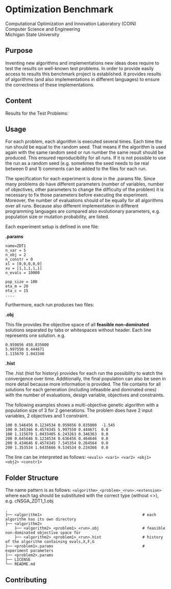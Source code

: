 
# Optimization Benchmark

Computational Optimization and Innovation Laboratory (COIN)<br/>
Computer Science and Engineering <br/>
Michigan State University <br/>


## Purpose

Inventing new algorithms and implementations new ideas does require to test the results on well-known test problems. In order to provide easily access to results this benchmark project is established. It provides results of algorithms (and also implementations in different languages) to ensure the correctness of these implementations.


## Content

Results for the Test Problems:



## Usage

For each problem, each algorithm is executed several times. Each time the run should be equal to the random seed. That means if the algorithm is used again with the same random seed or run number the same result should be produced. This ensured reproducibility for all runs. If it is not possible to use the run as a random seed (e.g. sometimes the seed needs to be real between 0 and 1) comments can be added to the files for each run.

The specification for each experiment is done in the <problem>.params file. Since many problems do have different parameters (number of variables, number of objectives, other parameters to change the difficulty of the problem) it is necessary to fix those parameters before executing the experiment. Moreover, the number of evaluations should of be equally for all algorithms over all runs. Because also different implementation in different programming languages are compared also evolutionary parameters, e.g. population size or mutation probability, are listed.

Each experiment setup is defined in one file:

__.params__
```
name=ZDT1
n_var = 5
n_obj = 2
n_constr = 0
xl = [0,0,0,0,0]
xu = [1,1,1,1,1]
n_evals = 10000

pop_size = 100
eta_m = 20
eta_c = 15
....
```

Furthermore, each run produces two files:

__.obj__

This file provides the objective space of all __feasible non-dominated__ solutions separated by tabs or whitespaces without header. Each line represents one solution.
        e.g.

```
0.959856 450.835000
5.997550 0.444671
1.115670 1.043340
```

__.hist__

The .hist (hist for history) provides for each run the possibility to watch the convergence over time. Additionally, the final population can also be seen in more detail because more information is provided. 
The file contains for all solutions for each generation (including infeasible and dominated ones) with the number of evaluations, design variable, objectives and constraints.

The following examples shows a multi-objective genetic algorithm with a population size of 3 for 2 generations.
The problem does have 2 input variables, 2 objectives and 1 constraint.

```
100 0.546456 0.1234534 0.959856 0.835000  -1.545
100 0.345346 0.4574345 5.997550 0.444671  0.0
100 1.115670 1.0433405 6.243263 0.346363  0.0
200 0.645646 0.1234534 0.636456 0.464646  0.0
200 0.434646 0.4574345 7.545354 0.264564  0.0
200 1.353534 1.6435666 9.534534 0.234366  0.0
```

The line can be interpreted as follows: ```<evals> <var1> <var2> <obj1> <obj2> <constr1>```


## Folder Structure


The name pattern is as follows: ```<algorithm>_<problem>_<run>.<extension>``` where each tag should be substituted with the correct type (without <>), e.g. cNSGA_ZDT1_1.obj

    .
    ├── <algorithm1>                                            # each algorithm has its own directory
    ├── <algorithm2>     
        ├── <algorithm2>_<problem1>_<run>.obj                   # feasible non-dominated objective space for
        ├── <algorithm2>_<problem1>_<run>.hist                  # history of the algorithm containing evals,X,F,G
    ├── <problem1>.params                                       # experiment parameters
    ├── <problem2>.params                      
    ├── LICENSE
    └── README.md



## Contributing


